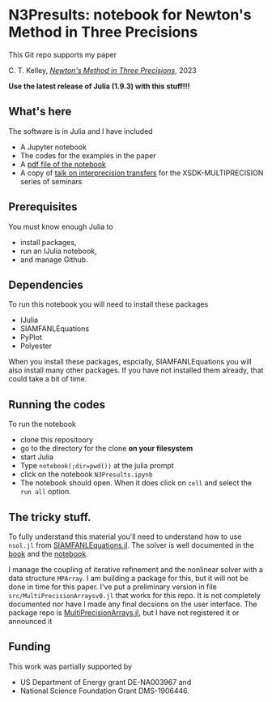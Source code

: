 # N3Presults: notebook for Newton's Method in Three Precisions
This Git repo supports my paper 

C. T. Kelley, [_Newton's Method in Three Precisions_](https://arxiv.org/abs/2307.16051), 2023

__Use the latest release of Julia (1.9.3) with this stuff!!!__ 

## What's here

The software is in Julia and I have included 
  - A Jupyter notebook
  - The codes for the examples in the paper
  - A [pdf file of the notebook](N3Presults.pdf)
  - A copy of [talk on interprecision transfers](MPArrays_XSDK-MULTIPRECISION_June_15.pdf) for the XSDK-MULTIPRECISION series of seminars

## Prerequisites
You must know enough Julia to 
- install packages,
- run an IJulia notebook,
- and manage Github.

## Dependencies  
To run this notebook you will need to install these packages
- IJulia
- SIAMFANLEquations
- PyPlot
- Polyester

When you install these packages, espcially, SIAMFANLEquations you will also install many other packages. If you have not installed them already, that could take a bit of time.

## Running the codes
To run the notebook 

- clone this repositoory
- go to the directory for the clone __on your filesystem__
- start Julia
- Type ```notebook(;dir=pwd())``` at the julia prompt
- click on the notebook ```N3Presults.ipynb```
- The notebook should open. When it does click on ```cell``` and select the ```run all``` option.

## The tricky stuff.
To fully understand this material you'll need to understand how to use ```nsol.jl``` from [SIAMFANLEquations.jl](https://github.com/ctkelley/SIAMFANLEquations.jl). The solver is well documented in the 
[book](https://my.siam.org/Store/Product/viewproduct/?ProductId=44313635) and the 
[notebook](https://github.com/ctkelley/NotebookSIAMFANL).

I manage the coupling of iterative refinement and the nonlinear solver with a data structure ```MPArray```. I am building a package for this, but it will not be done in time for this paper. I've put a preliminary version in file ```src/MultiPrecisionArraysv0.jl``` that works for this repo. It is not completely documented nor have I made any final decsions on the user interface. The package repo is [MultiPrecisionArrays.jl](https://github.com/ctkelley/MultiPrecisionArrays.jl), but I have not registered it or announced it


## Funding
This work was partially supported by
- US Department of Energy grant DE-NA003967 and
- National Science Foundation Grant DMS-1906446.

